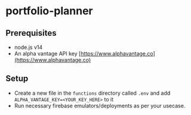 # portfolio-planner

## Prerequisites

- node.js v14
- An alpha vantage API key [https://www.alphavantage.co](https://www.alphavantage.co)

## Setup

- Create a new file in the `functions` directory called `.env` and add `ALPHA_VANTAGE_KEY=<YOUR_KEY_HERE>` to it
- Run necessary firebase emulators/deployments as per your usecase.
